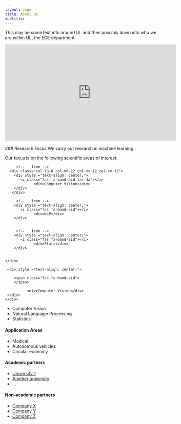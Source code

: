 ```yaml
---
layout: page
title: About Us
subtitle: 
---
```



This may be some text info around UL and then possibly down into who we are within UL, the ECE department.  

<div class="video-container">
<iframe style="display: block; margin: auto;" width="560" height="315" src="https://www.youtube.com/embed/a3y9r995C5w" title="YouTube video player" frameborder="0" allow="accelerometer; autoplay; clipboard-write; encrypted-media; gyroscope; picture-in-picture" allowfullscreen></iframe>
</div>
<!-- Add some space between video and text -->
<br>
### Research Focus
We carry out research in machine learning.

Our focus is on the following scientific areas of interest:

<!-- Set up icons -->
<div class="container-fluid">
   
   <div class="row" >
     
         <!--   Icon -->
      <div class="col-lg-6 col-md-12 col-xs-12 col-sm-12">
        <div style ="text-align: center;">
           <i class="fas fa-band-aid fas-4x"></i>
                 <div>Computer Vision</div>
        </div>
       </div>
      
         <!--   Icon -->
        <div style ="text-align: center;">
           <i class="fas fa-band-aid"></i>
                 <div>NLP</div>
        </div>
      
      
         <!--   Icon -->
        <div style ="text-align: center;">
           <i class="fas fa-band-aid"></i>
                 <div>Stats</div>
        </div>
      
      
    </div>            
 </div>
 
 
 
 <div class="container-fluid">
   
   <div class="row" >
     
     <div style ="text-align: center;">
                   
        <span class="fas fa-band-aid"> 
        </span>
                   
              <div>Computer Vision</div>
     </div>
    </div>            
 </div>

- Computer Vision
- Natural Language Processing 
- Statistics 


#### Application Areas 
- Medical
- Autonomous vehicles
- Circular economy


#### Academic partners
- [University 1](https://www.ul.ie/)
- [Another university](https://www.ul.ie/)
- ...


#### Non-academic partners
- [Company X](https://www.ul.ie/)
- [Company Y](https://www.ul.ie/)
- [Company Z](https://www.ul.ie/)
